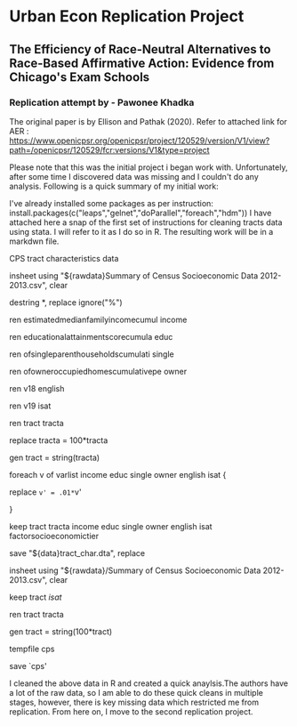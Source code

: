 # Urban Econ Replication Project

## The Efficiency of Race-Neutral Alternatives to Race-Based Affirmative Action: Evidence from Chicago's Exam Schools
### Replication attempt by - Pawonee Khadka

The original paper is by Ellison and Pathak (2020). 
Refer to attached link for AER : https://www.openicpsr.org/openicpsr/project/120529/version/V1/view?path=/openicpsr/120529/fcr:versions/V1&type=project

Please note that this was the initial project i began work with. Unfortunately, after some time I discovered data was missing and I couldn't do any analysis. Following is a quick summary of my initial work:



I've already installed some packages as per instruction:
install.packages(c("leaps","gelnet","doParallel","foreach","hdm"))
I have attached here a snap of the first set of instructions for cleaning tracts data using stata. I will refer to it as I do so in R. The resulting work will be in a markdwn file.

CPS tract characteristics data

insheet using "${rawdata}Summary of Census Socioeconomic Data 2012-2013.csv", clear

destring *, replace ignore("%")

ren estimatedmedianfamilyincomecumul income

ren educationalattainmentscorecumula educ

ren ofsingleparenthouseholdscumulati single

ren ofowneroccupiedhomescumulativepe owner

ren v18 english

ren v19 isat

ren tract tracta

replace tracta = 100*tracta

gen tract = string(tracta)

foreach v of varlist income educ single owner english isat {

replace `v' = .01*`v'

}

keep tract tracta income educ single owner english isat factorsocioeconomictier

save "${data}tract_char.dta", replace

insheet using "${rawdata}/Summary of Census Socioeconomic Data 2012-2013.csv", clear

keep tract *isat*

ren tract tracta

gen tract = string(100*tract)

tempfile cps

save `cps'


I cleaned the above data in R and created a quick anaylsis.The authors have a lot of the raw data, so I am able to do these quick cleans in multiple stages, however, there is key missing data which restricted me from replication.
From here on, I move to the second replication project.

